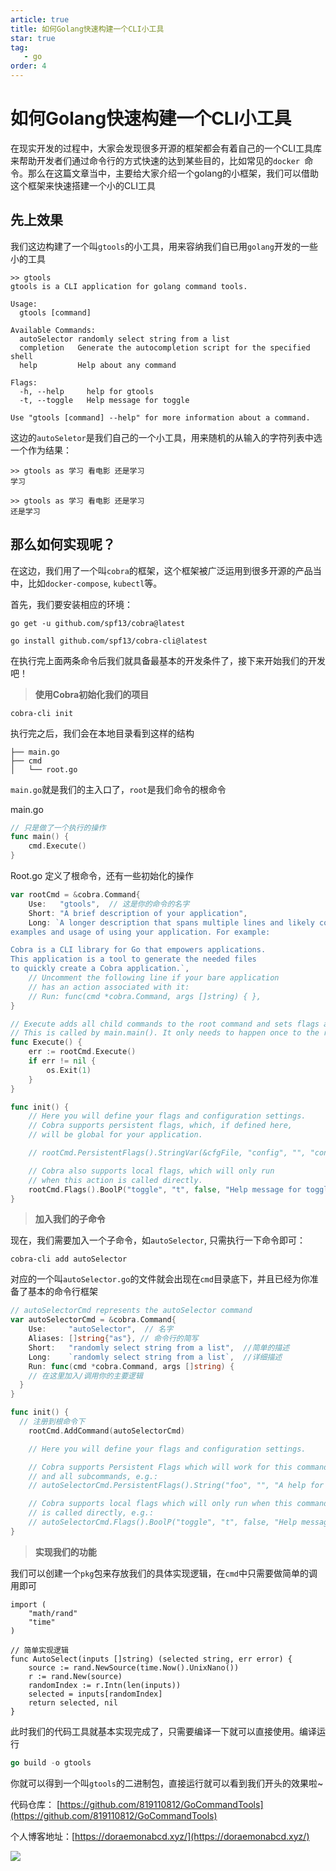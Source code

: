 ```yaml
---
article: true
title: 如何Golang快速构建一个CLI小工具
star: true
tag:
   - go
order: 4
---
```


# 如何Golang快速构建一个CLI小工具

在现实开发的过程中，大家会发现很多开源的框架都会有着自己的一个CLI工具库来帮助开发者们通过命令行的方式快速的达到某些目的，比如常见的`docker `命令。那么在这篇文章当中，主要给大家介绍一个golang的小框架，我们可以借助这个框架来快速搭建一个小的CLI工具


## 先上效果

我们这边构建了一个叫`gtools`的小工具，用来容纳我们自已用`golang`开发的一些小的工具

```shell
>> gtools            
gtools is a CLI application for golang command tools.

Usage:
  gtools [command]

Available Commands:
  autoSelector randomly select string from a list
  completion   Generate the autocompletion script for the specified shell
  help         Help about any command

Flags:
  -h, --help     help for gtools
  -t, --toggle   Help message for toggle

Use "gtools [command] --help" for more information about a command.

```

 这边的`autoSeletor`是我们自己的一个小工具，用来随机的从输入的字符列表中选一个作为结果：

```
>> gtools as 学习 看电影 还是学习
学习

>> gtools as 学习 看电影 还是学习
还是学习
```



## 那么如何实现呢？

在这边，我们用了一个叫`cobra`的框架，这个框架被广泛运用到很多开源的产品当中，比如`docker-compose`, `kubectl`等。

首先，我们要安装相应的环境：

```
go get -u github.com/spf13/cobra@latest

go install github.com/spf13/cobra-cli@latest
```

在执行完上面两条命令后我们就具备最基本的开发条件了，接下来开始我们的开发吧！

> **使用Cobra初始化我们的项目**

```
cobra-cli init
```

执行完之后，我们会在本地目录看到这样的结构

```
├── main.go
├── cmd
│   └── root.go
```

`main.go`就是我们的主入口了，`root`是我们命令的根命令

main.go

```go
// 只是做了一个执行的操作
func main() {
	cmd.Execute()
}
```

Root.go 定义了根命令，还有一些初始化的操作

```go
var rootCmd = &cobra.Command{
	Use:   "gtools",  // 这是你的命令的名字
	Short: "A brief description of your application",
	Long: `A longer description that spans multiple lines and likely contains
examples and usage of using your application. For example:

Cobra is a CLI library for Go that empowers applications.
This application is a tool to generate the needed files
to quickly create a Cobra application.`,
	// Uncomment the following line if your bare application
	// has an action associated with it:
	// Run: func(cmd *cobra.Command, args []string) { },
}

// Execute adds all child commands to the root command and sets flags appropriately.
// This is called by main.main(). It only needs to happen once to the rootCmd.
func Execute() {
	err := rootCmd.Execute()
	if err != nil {
		os.Exit(1)
	}
}

func init() {
	// Here you will define your flags and configuration settings.
	// Cobra supports persistent flags, which, if defined here,
	// will be global for your application.

	// rootCmd.PersistentFlags().StringVar(&cfgFile, "config", "", "config file (default is $HOME/.main.yaml)")

	// Cobra also supports local flags, which will only run
	// when this action is called directly.
	rootCmd.Flags().BoolP("toggle", "t", false, "Help message for toggle")
}
```

> **加入我们的子命令**

现在，我们需要加入一个子命令，如`autoSelector`, 只需执行一下命令即可：

```
cobra-cli add autoSelector
```

对应的一个叫`autoSelector.go`的文件就会出现在`cmd`目录底下，并且已经为你准备了基本的命令行框架

```go
// autoSelectorCmd represents the autoSelector command
var autoSelectorCmd = &cobra.Command{
	Use:     "autoSelector",  // 名字
	Aliases: []string{"as"}, // 命令行的简写
	Short:   "randomly select string from a list",  //简单的描述
	Long:    `randomly select string from a list`,  //详细描述
	Run: func(cmd *cobra.Command, args []string) {
    // 在这里加入/调用你的主要逻辑
  }
}

func init() {
  // 注册到根命令下
	rootCmd.AddCommand(autoSelectorCmd)

	// Here you will define your flags and configuration settings.

	// Cobra supports Persistent Flags which will work for this command
	// and all subcommands, e.g.:
	// autoSelectorCmd.PersistentFlags().String("foo", "", "A help for foo")

	// Cobra supports local flags which will only run when this command
	// is called directly, e.g.:
	// autoSelectorCmd.Flags().BoolP("toggle", "t", false, "Help message for toggle")
}
```

> **实现我们的功能**

我们可以创建一个`pkg`包来存放我们的具体实现逻辑，在`cmd`中只需要做简单的调用即可

```
import (
	"math/rand"
	"time"
)

// 简单实现逻辑
func AutoSelect(inputs []string) (selected string, err error) {
	source := rand.NewSource(time.Now().UnixNano())
	r := rand.New(source)
	randomIndex := r.Intn(len(inputs))
	selected = inputs[randomIndex]
	return selected, nil
}
```

此时我们的代码工具就基本实现完成了，只需要编译一下就可以直接使用。编译运行

```go
go build -o gtools
```

你就可以得到一个叫`gtools`的二进制包，直接运行就可以看到我们开头的效果啦~


代码仓库： [https://github.com/819110812/GoCommandTools](https://github.com/819110812/GoCommandTools) 

个人博客地址：[https://doraemonabcd.xyz/](https://doraemonabcd.xyz/)

![](https://golearning.oss-cn-shanghai.aliyuncs.com/obsidian扫码_搜索联合传播样式-标准色版.png)

